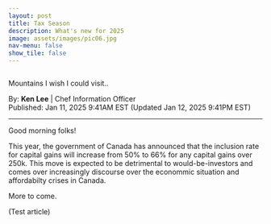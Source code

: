 ```yaml
---
layout: post
title: Tax Season
description: What's new for 2025
image: assets/images/pic06.jpg
nav-menu: false
show_tile: false
---
```


<!-- Main -->
<div id="main" class="alt">

<!-- Image -->
<span class="image main"><img src="assets/images/pic03.jpg" alt="" /></span>
<figcaption>Mountains I wish I could visit..</figcaption>

<!-- Credits -->
<p>By: <b>Ken Lee</b> | Chef Information Officer <br> Published: Jan 11, 2025 9:41AM EST (Updated Jan 12, 2025 9:41PM EST)

<hr class="major" />

<!-- Content -->
<p>Good morning folks!</p>

<p>This year, the government of Canada has announced that the inclusion rate for capital gains will increase from 50% to 66% for any capital gains over 250k. This move is expected to be detrimental to would-be-investors and comes over increasingly discourse over the econommic situation and affordabilty crises in Canada.<p>

<p>More to come.<p> 

<p>(Test article)</p>